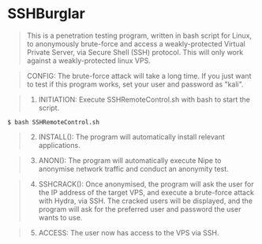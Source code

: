 # SSHBurglar
> This is a penetration testing program, written in bash script for Linux, to anonymously brute-force and access a weakly-protected Virtual Private Server, via Secure Shell (SSH) protocol. This will only work against a weakly-protected linux VPS.

> CONFIG: The brute-force attack will take a long time. If you just want to test if this program works, set your user and password as "kali".

> 1. INITIATION: Execute SSHRemoteControl.sh with bash to start the script.

    $ bash SSHRemoteControl.sh

> 2. INSTALL(): The program will automatically install relevant applications.


> 3. ANON(): The program will automatically execute Nipe to anonymise network traffic and conduct an anonymity test.


> 4. SSHCRACK(): Once anonymised, the program will ask the user for the IP address of the target VPS, and execute a brute-force attack with Hydra, via SSH. The cracked users will be displayed, and the program will ask for the preferred user and password the user wants to use.


> 5. ACCESS: The user now has access to the VPS via SSH.
